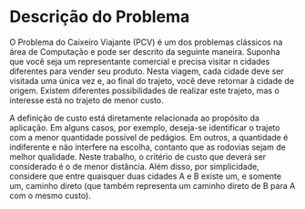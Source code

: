 # Descrição do Problema

O Problema do Caixeiro Viajante (PCV) é um dos problemas clássicos na área de Computação e pode ser descrito da seguinte maneira. Suponha que você seja um representante comercial e precisa visitar n cidades diferentes para vender seu produto. Nesta viagem, cada cidade deve ser visitada uma única vez e, ao final do trajeto, você deve retornar à cidade de origem. Existem diferentes possibilidades de realizar este trajeto, mas o interesse está no trajeto de menor custo.

A definição de custo está diretamente relacionada ao propósito da aplicação. Em alguns casos, por exemplo, deseja-se identificar o trajeto com a menor quantidade possível de pedágios. Em outros, a quantidade é indiferente e não interfere na escolha, contanto que as rodovias sejam de melhor qualidade. Neste trabalho, o critério de custo que deverá ser considerado é o de menor distância. Além disso, por simplicidade, considere que entre quaisquer duas cidades A e B existe um, e somente um, caminho direto (que também representa um caminho direto de B para A com o mesmo custo). 

